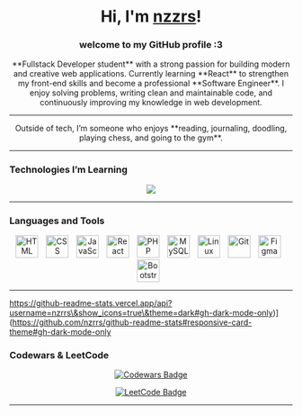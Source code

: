 <h1 align="center">
  Hi, I'm <a href="https://github.com/nzrrs"  target="_blank">nzzrs</a>!
</h1>

<h3 align="center">welcome to my GitHub profile :3</h3>

<p align="center">
**Fullstack Developer student** with a strong passion for building modern and creative web applications.  
Currently learning **React** to strengthen my front-end skills and become a professional **Software Engineer**.  
I enjoy solving problems, writing clean and maintainable code, and continuously improving my knowledge in web development.
</p>

---
<p align="center">
Outside of tech, I’m someone who enjoys **reading, journaling, doodling, playing chess, and going to the gym**.
</p>


---

### Technologies I’m Learning

<p align="center">
  <a href="https://reactjs.org/" target="_blank">
    <img src="https://img.shields.io/badge/React-61DAFB?style=flat-square&logo=react&logoColor=black" />
  </a>
</p>

---

### Languages and Tools

<p align="center">
  <img alt="HTML" width="40px" style="padding-right:10px;" src="https://cdn.jsdelivr.net/gh/devicons/devicon/icons/html5/html5-plain.svg"/>
  <img alt="CSS" width="40px" style="padding-right:10px;" src="https://cdn.jsdelivr.net/gh/devicons/devicon/icons/css3/css3-plain.svg"/>
  <img alt="JavaScript" width="40px" style="padding-right:10px;" src="https://cdn.jsdelivr.net/gh/devicons/devicon/icons/javascript/javascript-plain.svg"/>
  <img alt="React" width="40px" style="padding-right:10px;" src="https://cdn.jsdelivr.net/gh/devicons/devicon/icons/react/react-original.svg"/>
  <img alt="PHP" width="40px" style="padding-right:10px;" src="https://cdn.jsdelivr.net/gh/devicons/devicon/icons/php/php-plain.svg"/>
  <img alt="MySQL" width="40px" style="padding-right:10px;" src="https://cdn.jsdelivr.net/gh/devicons/devicon/icons/mysql/mysql-original-wordmark.svg"/>
  <img alt="Linux" width="40px" style="padding-right:10px;" src="https://cdn.jsdelivr.net/gh/devicons/devicon/icons/linux/linux-original.svg"/>
  <img alt="Git" width="40px" style="padding-right:10px;" src="https://cdn.jsdelivr.net/gh/devicons/devicon/icons/git/git-original.svg"/>
  <img alt="Figma" width="40px" style="padding-right:10px;" src="https://cdn.jsdelivr.net/gh/devicons/devicon/icons/figma/figma-original.svg"/>
  <img alt="Bootstrap" width="40px" style="padding-right:10px;" src="https://cdn.jsdelivr.net/gh/devicons/devicon/icons/bootstrap/bootstrap-plain.svg"/>
</p>

---

https://github-readme-stats.vercel.app/api?username=nzrrs\&show_icons=true\&theme=dark#gh-dark-mode-only)](https://github.com/nzrrs/github-readme-stats#responsive-card-theme#gh-dark-mode-only
<!--
### Connect with Me

<p align="center">
  <a href="https://www.linkedin.com/" target="_blank">
    <img src="https://img.shields.io/badge/LinkedIn-0077B5?style=for-the-badge&logo=linkedin&logoColor=white" />
  </a>
  <a href="mailto:your-email@example.com">
    <img src="https://img.shields.io/badge/Email-Me-FF5722?style=for-the-badge&logo=gmail&logoColor=white" />
  </a>
</p>

-->
### Codewars & LeetCode

<p align="center">
  <a href="https://www.codewars.com/users/Nzrr" target="_blank">
    <img src="https://www.codewars.com/users/Nzrr/badges/small" alt="Codewars Badge" />
  </a>
</p>

<p align="center">
  <a href="https://leetcode.com/u/vndxz/" target="_blank">
    <img src="https://img.shields.io/badge/LeetCode-vndxz-FFA116?style=for-the-badge&logo=leetcode&logoColor=white" alt="LeetCode Badge" />
  </a>
</p>

---
